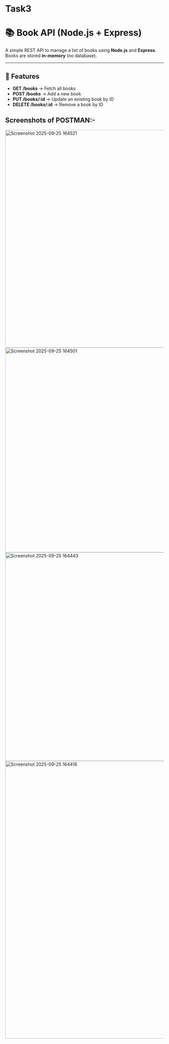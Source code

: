 # Task3

# 📚 Book API (Node.js + Express)

A simple REST API to manage a list of books using **Node.js** and **Express**.  
Books are stored **in-memory** (no database).  

---

## 🚀 Features
- **GET /books** → Fetch all books  
- **POST /books** → Add a new book  
- **PUT /books/:id** → Update an existing book by ID  
- **DELETE /books/:id** → Remove a book by ID

## Screenshots of POSTMAN:-
<img width="1206" height="690" alt="Screenshot 2025-09-25 164521" src="https://github.com/user-attachments/assets/39dee81e-3124-4a2d-bac8-37301d41b3ab" />
<img width="1229" height="649" alt="Screenshot 2025-09-25 164501" src="https://github.com/user-attachments/assets/4821c533-8b84-4afa-abe0-538ae9918536" />
<img width="1219" height="661" alt="Screenshot 2025-09-25 164443" src="https://github.com/user-attachments/assets/218badaf-d070-4791-9d2d-6cbea2b019c3" />
<img width="1376" height="880" alt="Screenshot 2025-09-25 164416" src="https://github.com/user-attachments/assets/dfaeb6b1-56dd-414b-8ae3-e5fb44b41bc9" />






